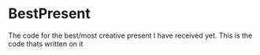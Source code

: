 # BestPresent
The code for the best/most creative present I have received yet. This is the code thats written on it
